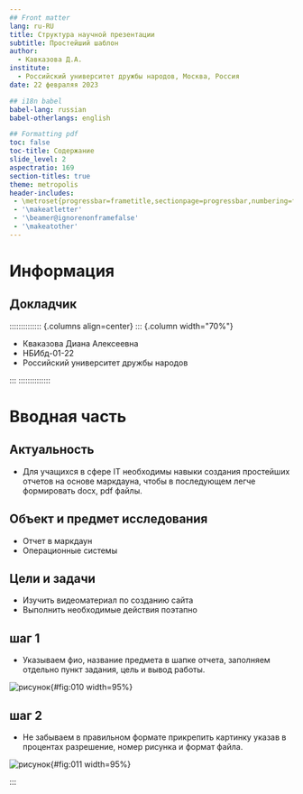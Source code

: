 ```yaml
---
## Front matter
lang: ru-RU
title: Структура научной презентации
subtitle: Простейший шаблон
author:
  - Кавказова Д.А.
institute:
  - Российский университет дружбы народов, Москва, Россия
date: 22 февраляя 2023

## i18n babel
babel-lang: russian
babel-otherlangs: english

## Formatting pdf
toc: false
toc-title: Содержание
slide_level: 2
aspectratio: 169
section-titles: true
theme: metropolis
header-includes:
 - \metroset{progressbar=frametitle,sectionpage=progressbar,numbering=fraction}
 - '\makeatletter'
 - '\beamer@ignorenonframefalse'
 - '\makeatother'
---
```


# Информация

## Докладчик

:::::::::::::: {.columns align=center}
::: {.column width="70%"}

  * Кваказова Диана Алексеевна
  * НБИбд-01-22
  * Российский университет дружбы народов
  
:::
::::::::::::::


# Вводная часть

## Актуальность

- Для учащихся в сфере IT необходимы навыки создания простейших отчетов на основе маркдауна, чтобы в последующем легче формировать docx, pdf файлы. 

## Объект и предмет исследования

- Отчет в маркдаун
- Операционные системы

## Цели и задачи

- Изучить видеоматериал по созданию сайта
- Выполнить необходимые действия поэтапно

## шаг 1

-  Указываем фио, название предмета в шапке отчета, заполняем отдельно пункт задания, цель и вывод работы.

![рисунок](image/1.png){#fig:010 width=95%}

## шаг 2

- Не забываем в правильном формате прикрепить картинку указав в процентах разрешение, номер рисунка и формат файла.

![рисунок](image/2.png){#fig:011 width=95%}

:::
